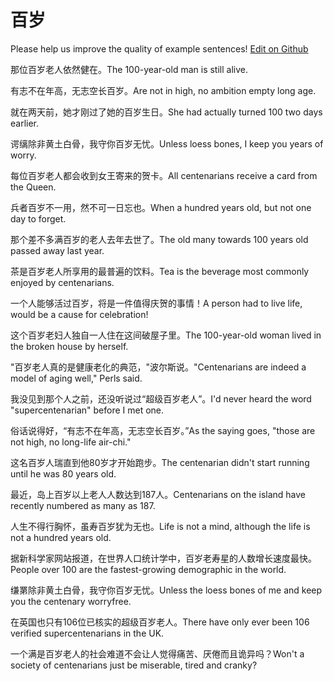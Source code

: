 # 百岁

Please help us improve the quality of example sentences! [Edit on Github](https://github.com/jiyushe/jiyu-example-sentence-source/blob/main/chinese/baisui.md)

<p><span class="chinese">那位百岁老人依然健在。</span><span class="english">The 100-year-old man is still alive.</span></p>

<p><span class="chinese">有志不在年高，无志空长百岁。</span><span class="english">Are not in high, no ambition empty long age.</span></p>

<p><span class="chinese">就在两天前，她才刚过了她的百岁生日。</span><span class="english">She had actually turned 100 two days earlier.</span></p>

<p><span class="chinese">谔缡除非黄土白骨，我守你百岁无忧。</span><span class="english">Unless loess bones, I keep you years of worry.</span></p>

<p><span class="chinese">每位百岁老人都会收到女王寄来的贺卡。</span><span class="english">All centenarians receive a card from the Queen.</span></p>

<p><span class="chinese">兵者百岁不一用，然不可一日忘也。</span><span class="english">When a hundred years old, but not one day to forget.</span></p>

<p><span class="chinese">那个差不多满百岁的老人去年去世了。</span><span class="english">The old many towards 100 years old passed away last year.</span></p>

<p><span class="chinese">茶是百岁老人所享用的最普遍的饮料。</span><span class="english">Tea is the beverage most commonly enjoyed by centenarians.</span></p>

<p><span class="chinese">一个人能够活过百岁，将是一件值得庆贺的事情！</span><span class="english">A person had to live life, would be a cause for celebration!</span></p>

<p><span class="chinese">这个百岁老妇人独自一人住在这间破屋子里。</span><span class="english">The 100-year-old woman lived in the broken house by herself.</span></p>

<p><span class="chinese">"百岁老人真的是健康老化的典范，"波尔斯说。</span><span class="english">"Centenarians are indeed a model of aging well," Perls said.</span></p>

<p><span class="chinese">我没见到那个人之前，还没听说过“超级百岁老人”。</span><span class="english">I'd never heard the word "supercentenarian" before I met one.</span></p>

<p><span class="chinese">俗话说得好，“有志不在年高，无志空长百岁。”</span><span class="english">As the saying goes, "those are not high, no long-life air-chi."</span></p>

<p><span class="chinese">这名百岁人瑞直到他80岁才开始跑步。</span><span class="english">The centenarian didn't start running until he was 80 years old.</span></p>

<p><span class="chinese">最近，岛上百岁以上老人人数达到187人。</span><span class="english">Centenarians on the island have recently numbered as many as 187.</span></p>

<p><span class="chinese">人生不得行胸怀，虽寿百岁犹为无也。</span><span class="english">Life is not a mind, although the life is not a hundred years old.</span></p>

<p><span class="chinese">据新科学家网站报道，在世界人口统计学中，百岁老寿星的人数增长速度最快。</span><span class="english">People over 100 are the fastest-growing demographic in the world.</span></p>

<p><span class="chinese">缣罤除非黄土白骨，我守你百岁无忧。</span><span class="english">Unless the loess bones of me and keep you the centenary worryfree.</span></p>

<p><span class="chinese">在英国也只有106位已核实的超级百岁老人。</span><span class="english">There have only ever been 106 verified supercentenarians in the UK.</span></p>

<p><span class="chinese">一个满是百岁老人的社会难道不会让人觉得痛苦、厌倦而且诡异吗？</span><span class="english">Won't a society of centenarians just be miserable, tired and cranky?</span></p>

